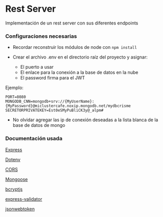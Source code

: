 # **Rest Server**

Implementación de un rest server con sus diferentes endpoints

### **Configuraciones necesarias**

* Recordar reconstruir los módulos de node con ``` npm install ```

* Crear el archivo .env en el directorio raíz del proyecto y asignar:
    * El puerto a usar
    * El enlace para la conexión a la base de datos en la nube
    * El password firma para el JWT

Ejemplo:
```
PORT=8080
MONGODB_CNN=mongodb+srv://{MyUserName}:{MyPassword}@miclustercafe.noxip.mongodb.net/mydbcrisme
SECRETORPRIVATEKEY=Est0eSMyPuBliCK3y@_alpm#
```

* No olvidar agregar las ip de conexión deseadas a la lista blanca de la base de datos de mongo

### **Documentación usada**

[Express](https://www.npmjs.com/package/express)

[Dotenv](https://www.npmjs.com/package/dotenv)

[CORS](https://www.npmjs.com/package/cors)

[Mongoose](https://mongoosejs.com/)

[bcryptjs](https://www.npmjs.com/package/bcryptjs)

[express-validator](https://www.npmjs.com/package/express-validator)

[jsonwebtoken](https://www.npmjs.com/package/jsonwebtoken)

